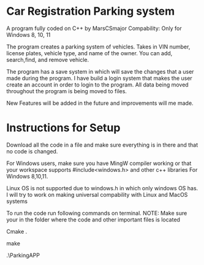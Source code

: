 # Car Registration Parking system
A program fully coded on C++ by MarsCSmajor
Compability: Only for Windows 8, 10, 11

The program creates a parking system of vehicles. Takes in VIN number, license plates, vehicle type, and name of the owner. 
You can add, search,find, and remove vehicle.

The program has a save system in which will save the changes that a user made during the program. I have build a login system that makes the user create an account in order to login to the program. All data being moved throughout the program is being moved to files. 

New Features will be added in the future and improvements will me made. 



# Instructions for Setup
Download all the code in a file and make sure everything is in there and that no code is changed.

For Windows users, make sure you have MingW compiler working or that your workspace supports #include<windows.h> and other c++ libraries 
For Windows 8,10,11.

Linux OS is not supported due to windows.h in which only windows OS has. I will try to work on making universal compability with Linux and MacOS systems

To run the code run following commands on terminal. NOTE: Make sure your in the folder where the code and other important files is located

Cmake .

make

.\ParkingAPP
